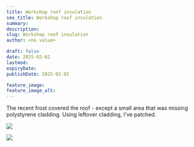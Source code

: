 ```yaml
---
title: Workshop roof insulation
seo_title: Workshop roof insulation
summary:
description:
slug: Workshop roof insulation
author: <no value>

draft: false
date: 2025-02-02
lastmod:
expiryDate:
publishDate: 2025-02-02

feature_image:
feature_image_alt:
---
```

The recent frost covered the roof - except a small area that was missing polystyrene cladding. Using leftover cladding, I've patched.

![](/images/1524.jpeg)

![](/images/1523.jpeg)